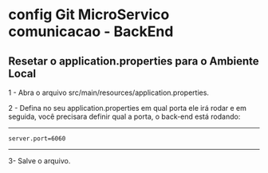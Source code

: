 
# config Git MicroServico comunicacao - BackEnd


## Resetar o application.properties para o Ambiente Local

1 - Abra o arquivo src/main/resources/application.properties.

2 - Defina no seu application.properties em qual porta ele irá rodar e em seguida, você precisara definir qual a porta, o back-end está rodando:
***
    server.port=6060
***

3- Salve o arquivo.